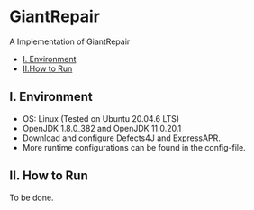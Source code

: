 # GiantRepair

A Implementation of GiantRepair


* [I. Environment](#i-environment)
* [II.How to Run](#ii-how-to-run)

## I. Environment

* OS: Linux (Tested on Ubuntu 20.04.6 LTS)
* OpenJDK 1.8.0_382 and OpenJDK 11.0.20.1
* Download and configure Defects4J and ExpressAPR.
* More runtime configurations can be found in the config-file.

## II. How to Run

To be done.